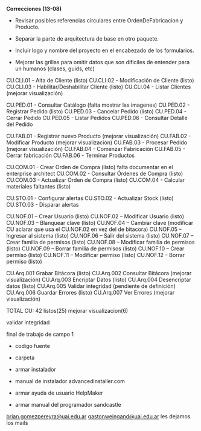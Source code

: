 **Correcciones (13-08)**
- Revisar posibles referencias circulares entre OrdenDeFabricacion y Producto.
- Separar la parte de arquitectura de base en otro paquete.

- Incluir logo y nombre del proyecto en el encabezado de los formularios.
- Mejorar las grillas para omitir datos que son dificiles de entender para un humanos (clases, guids, etc)

CU.CLI.01 - Alta de Cliente (listo)
CU.CLI.02 - Modificación de Cliente (listo)
CU.CLI.03 - Habilitar/Deshabilitar Cliente (listo)
CU.CLI.04 - Listar Clientes (mejorar visualización)

CU.PED.01 - Consultar Catálogo (falta mostrar las imagenes)
CU.PED.02 - Registrar Pedido (listo)
CU.PED.03 - Cancelar Pedido (listo)
CU.PED.04 - Cerrar Pedido
CU.PED.05 - Listar Pedidos
CU.PED.06 - Consultar Detalle del Pedido

CU.FAB.01 - Registrar nuevo Producto (mejorar visualización)
CU.FAB.02 - Modificar Producto (mejorar visualización)
CU.FAB.03 - Procesar Pedido (mejorar visualización)
CU.FAB.04 - Comenzar Fabricación
CU.FAB.05 - Cerrar fabricación
CU.FAB.06 - Terminar Productos

CU.COM.01 - Crear Orden de Compra (listo) falta documentar en el enterprise architect
CU.COM.02 - Consultar Órdenes de Compra (listo)
CU.COM.03 - Actualizar Orden de Compra (listo)
CU.COM.04 - Calcular materiales faltantes (listo)

CU.STO.01 - Configurar alertas
CU.STO.02 - Actualizar Stock (listo)
CU.STO.03 - Disparar alertas

CU.NOF.01 – Crear Usuario (listo)
CU.NOF.02 – Modificar Usuario (listo)
CU.NOF.03 – Blanquear clave (listo)
CU.NOF.04 – Cambiar clave (modificar CU aclarar que usa el CU.NOF.02 en vez del de bitacora)
CU.NOF.05 – Ingresar al sistema (listo)
CU.NOF.06 – Salir del sistema (listo)
CU.NOF.07 – Crear familia de permisos (listo)
CU.NOF.08 – Modificar familia de permisos (listo)
CU.NOF.09 – Borrar familia de permisos (listo)
CU.NOF.10 – Crear permiso (listo)
CU.NOF.11 – Modificar permiso (listo)
CU.NOF.12 – Borrar permiso (listo)

CU.Arq.001 Grabar Bitácora (listo)
CU.Arq.002 Consultar Bitácora (mejorar visualización)
CU.Arq.003 Encriptar Datos (listo)
CU.Arq.004 Desencriptar datos (listo)
CU.Arq.005 Validar integridad (pendiente de definición)
CU.Arq.006 Guardar Errores (listo)
CU.Arq.007 Ver Errores (mejorar visualización)

TOTAL CU: 42 listos(25) mejorar visualizacion(6)


validar integridad

final de trabajo de campo 1

+ codigo fuente
+ carpeta

+ armar instalador 
+ manual de instalador
advancedinstaller.com

+ armar ayuda de usuario
HelpMaker

+ armar manual del programador
sandcastle


brian.gomezpereyra@uai.edu.ar
gastonweingand@uai.edu.ar
les dejamos los mails